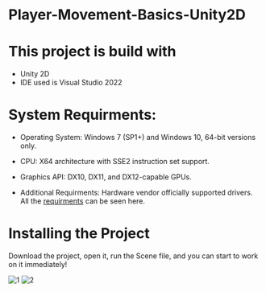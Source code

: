 # Player-Movement-Basics-Unity2D

# This project is build with 
* Unity 2D
* IDE used is Visual Studio 2022
# System Requirments: 

* Operating System: Windows 7 (SP1+) and Windows 10, 64-bit versions only.

* CPU: X64 architecture with SSE2 instruction set support.

* Graphics API: DX10, DX11, and DX12-capable GPUs.

* Additional Requirments: Hardware vendor officially supported drivers.
All the [requirments](https://forum.unity.com/threads/pc-requirements-unity2d.1159757/) can be seen here.

# Installing the Project
Download the project, open it, run the Scene file, and you can start to work on it immediately!

![1](https://github.com/Pratik-Waghmode/3D-Ball_Game/assets/89156099/51d2be12-352b-46f9-a38e-27fb8f7cf840)
![2](https://github.com/Pratik-Waghmode/3D-Ball_Game/assets/89156099/17d165eb-7efb-4a12-b505-77d6df3d1a94)
